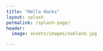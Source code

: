 ```yaml
---
title: "Hella Hacks"
layout: splash
permalink: /splash-page/
header:
  image: assets/images/oakland.jpg

---
```

